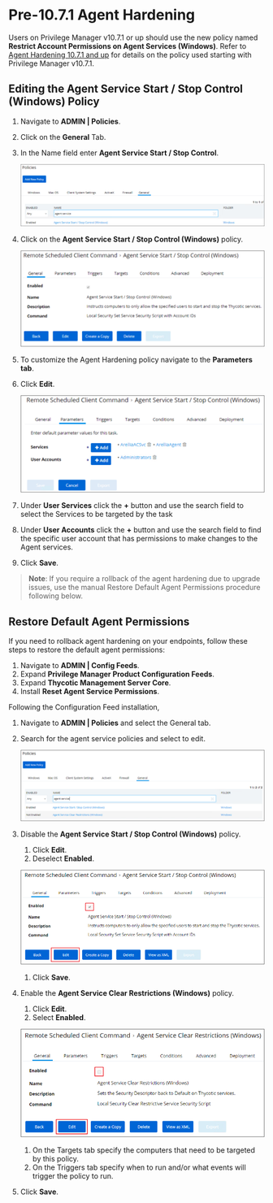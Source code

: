 [title]: # (pre-10.7.1 Agent Hardening)
[tags]: # (endpoint,pre-10.7.1)
[priority]: # (21)
# Pre-10.7.1 Agent Hardening

Users on Privilege Manager v10.7.1 or up should use the new policy named __Restrict Account Permissions on Agent Services (Windows)__. Refer to [Agent Hardening 10.7.1 and up](agent-hardening.md) for details on the policy used starting with Privilege Manager v10.7.1.

## Editing the Agent Service Start / Stop Control (Windows) Policy

1. Navigate to __ADMIN | Policies__.
1. Click on the __General__ Tab.
1. In the Name field enter __Agent Service Start / Stop Control__.

   ![Search](images/agent-har/a-1.png)
1. Click on the __Agent Service Start / Stop Control (Windows)__ policy.

   ![Policy](images/agent-har/a-2.png)
1. To customize the Agent Hardening policy navigate to the __Parameters tab__.
1. Click __Edit__.

   ![Parameters](images/agent-har/a-3.png)
1. Under __User Services__ click the __+__ button and use the search field to select the Services to be targeted by the task
1. Under __User Accounts__ click the __+__ button and use the search field to find the specific user account that has permissions to make changes to the Agent services.
1. Click __Save__.

>**Note**: If you require a rollback of the agent hardening due to upgrade issues, use the manual Restore Default Agent Permissions procedure following below.

## Restore Default Agent Permissions

If you need to rollback agent hardening on your endpoints, follow these steps to restore the default agent permissions:

1. Navigate to __ADMIN | Config Feeds__.
1. Expand __Privilege Manager Product Configuration Feeds__.
1. Expand __Thycotic Management Server Core__.
1. Install __Reset Agent Service Permissions__.

Following the Configuration Feed installation,

1. Navigate to __ADMIN | Policies__ and select the General tab.
1. Search for the agent service policies and select to edit.

   ![Agent Service](images/agent-har/agent-service.png "Agent Service policies")
1. Disable the __Agent Service Start / Stop Control (Windows)__ policy.
   1. Click __Edit__.
   1. Deselect __Enabled__.

   ![Disable](images/agent-har/disable.png "Disable the Agent Service Start / Stop Control policy")
   1. Click __Save__.
1. Enable the __Agent Service Clear Restrictions (Windows)__ policy.
   1. Click __Edit__.
   1. Select __Enabled__.

   ![Clear Restrictions](images/agent-har/clear-restrict.png "Agent Service Clear Restrictions policy")
   1. On the Targets tab specify the computers that need to be targeted by this policy.
   1. On the Triggers tab specify when to run and/or what events will trigger the policy to run.
1. Click __Save__.
